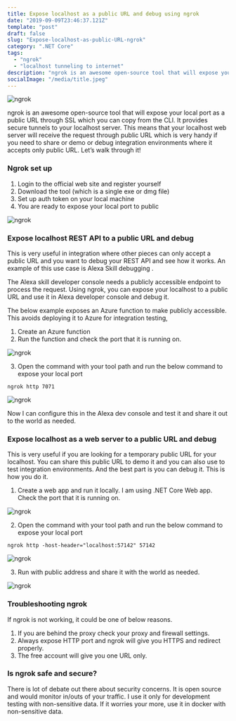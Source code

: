 ```yaml
---
title: Expose localhost as a public URL and debug using ngrok
date: "2019-09-09T23:46:37.121Z"
template: "post"
draft: false
slug: "Expose-localhost-as-public-URL-ngrok"
category: ".NET Core"
tags:
  - "ngrok"
  - "localhost tunneling to internet"
description: "ngrok is an awesome open-source tool that will expose your local port as a public URL through SSL which you can copy from the CLI. It provides secure tunnels to your localhost server."
socialImage: "/media/title.jpeg"
---
```


![ngrok](/media/title.jpeg)

ngrok is an awesome open-source tool that will expose your local port as a public URL through SSL which you can copy from the CLI. It provides secure tunnels to your localhost server. This means that your localhost web server will receive the request through public URL which is very handy if you need to share or demo or debug integration environments where it accepts only public URL. Let’s walk through it!

### Ngrok set up
1. Login to the official web site and register yourself
2. Download the tool (which is a single exe or dmg file)
3. Set up auth token on your local machine
4. You are ready to expose your local port to public

![ngrok](/media/setup-installation.png)

### Expose localhost REST API to a public URL and debug
This is very useful in integration where other pieces can only accept a public URL and you want to debug your REST API and see how it works. An example of this use case is Alexa Skill debugging .

The Alexa skill developer console needs a publicly accessible endpoint to process the request. Using ngrok, you can expose your localhost to a public URL and use it in Alexa developer console and debug it.

The below example exposes an Azure function to make publicly accessible. This avoids deploying it to Azure for integration testing,

1. Create an Azure function
2. Run the function and check the port that it is running on.

![ngrok](/media/az-function-running.png)

3. Open the command with your tool path and run the below command to expose your local port

```
ngrok http 7071
```
![ngrok](/media/ngrok-run.png)

Now I can configure this in the Alexa dev console and test it and share it out to the world as needed.

### Expose localhost as a web server to a public URL and debug
This is very useful if you are looking for a temporary public URL for your localhost. You can share this public URL to demo it and you can also use to test integration environments. And the best part is you can debug it. This is how you do it.

1. Create a web app and run it locally. I am using .NET Core Web app. Check the port that it is running on.

![ngrok](/media/browser-run.png)

2.  Open the command with your tool path and run the below command to expose your local port

```
ngrok http -host-header="localhost:57142" 57142
```

![ngrok](/media/ngrok-cmd-run.png)

3. Run with public address and share it with the world as needed.

![ngrok](/media/browser-run-ngrok.png)

### Troubleshooting ngrok
If ngrok is not working, it could be one of below reasons.

1. If you are behind the proxy check your proxy and firewall settings.
2. Always expose HTTP port and ngrok will give you HTTPS and redirect properly.
3. The free account will give you one URL only.

### Is ngrok safe and secure?
There is lot of debate out there about security concerns. It is open source and would monitor in/outs of your traffic. I use it only for development testing with non-sensitive data. If it worries your more, use it in docker with non-sensitive data.